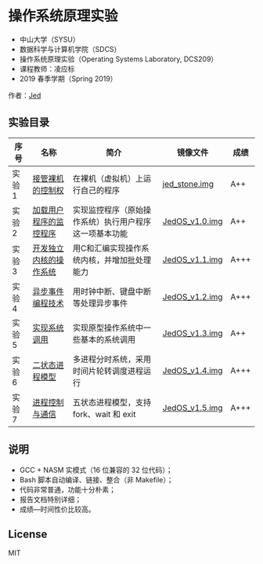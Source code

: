 # 操作系统原理实验

*   中山大学（SYSU）
*   数据科学与计算机学院（SDCS）
*   操作系统原理实验（Operating Systems Laboratory, DCS209）
*   课程教师：凌应标
*   2019 春季学期（Spring 2019）

作者：[Jed](https://www.jeddd.com/)



## 实验目录

| 序号   | 名称                                                   | 简介                                                   | 镜像文件                                                     | 成绩 |
| ------ | ------------------------------------------------------ | ------------------------------------------------------ | ------------------------------------------------------------ | ---- |
| 实验 1 | [接管裸机的控制权](项目1_接管裸机的控制权)             | 在裸机（虚拟机）上运行自己的程序                       | [jed_stone.img](项目1_接管裸机的控制权/jed_stone.img)        | A++  |
| 实验 2 | [加载用户程序的监控程序](项目2_加载用户程序的监控程序) | 实现监控程序（原始操作系统）执行用户程序这一项基本功能 | [JedOS_v1.0.img](项目2_加载用户程序的监控程序/JedOS_v1.0.img) | A++  |
| 实验 3 | [开发独立内核的操作系统](项目3_开发独立内核的操作系统) | 用C和汇编实现操作系统内核，并增加批处理能力            | [JedOS_v1.1.img](项目3_开发独立内核的操作系统/JedOS_v1.1.img) | A+++ |
| 实验 4 | [异步事件编程技术](项目4_异步事件编程技术)             | 用时钟中断、键盘中断等处理异步事件                     | [JedOS_v1.2.img](项目4_异步事件编程技术/JedOS_v1.2.img)      | A+++ |
| 实验 5 | [实现系统调用](项目5_实现系统调用)                     | 实现原型操作系统中一些基本的系统调用                   | [JedOS_v1.3.img](项目5_实现系统调用/JedOS_v1.3.img)          | A++  |
| 实验 6 | [二状态进程模型](项目6_二状态进程模型)                 | 多进程分时系统，采用时间片轮转调度进程运行             | [JedOS_v1.4.img](项目6_二状态进程模型/JedOS_v1.4.img)        | A+++ |
| 实验 7 | [进程控制与通信](项目7_进程控制与通信)                 | 五状态进程模型，支持 fork、wait 和 exit                | [JedOS_v1.5.img](项目7_进程控制与通信/JedOS_v1.5.img)        | A+++ |



## 说明

* GCC + NASM 实模式（16 位兼容的 32 位代码）；
* Bash 脚本自动编译、链接、整合（非 Makefile）；
* 代码非常普通，功能十分朴素；
* 报告文档特别详细；
* 成绩—时间性价比较高。



## License

MIT